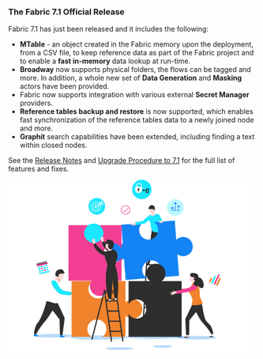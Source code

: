 ### The Fabric 7.1 Official Release

Fabric 7.1 has just been released and it includes the following:

* **MTable** - an object created in the Fabric memory upon the deployment, from a CSV file, to keep reference data as part of the Fabric project and to enable a **fast in-memory** data lookup at run-time.
* **Broadway** now supports physical folders, the flows can be tagged and more. In addition, a whole new set of **Data Generation** and **Masking** actors have been provided.
* Fabric now supports integration with various external **Secret Manager** providers.
* **Reference tables backup and restore** is now supported, which enables fast synchronization of the reference tables data to a newly joined node and more.
* **Graphit** search capabilities have been extended, including finding a text within closed nodes.

See the [Release Notes](https://support.k2view.com/Academy/Release_Notes_And_Upgrade/V7.1/Fabric_Release_Notes_V7.1.0.pdf.html) and [Upgrade Procedure to 7.1](https://support.k2view.com/Academy/Release_Notes_And_Upgrade/V7.1/Fabric_Upgrade_Procedure_To_V7.1.pdf.html) for the full list of features and fixes.

<img src="images/img11.png" alt="image" style="zoom: 70%;" />
